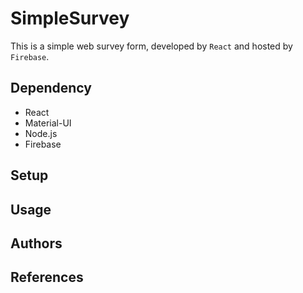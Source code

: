 # SimpleSurvey
This is a simple web survey form, developed by `React` and hosted by `Firebase`.

## Dependency
- React
- Material-UI
- Node.js
- Firebase

## Setup

## Usage

## Authors

## References
